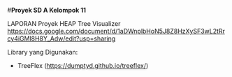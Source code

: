 #**Proyek SD A Kelompok 11**


LAPORAN Proyek HEAP Tree Visualizer 
https://docs.google.com/document/d/1aDWnplbHoN5J8Z8HzXySF3wL2tRrcy4iGMl8H8Y_Adw/edit?usp=sharing

Library yang Digunakan:
- TreeFlex (https://dumptyd.github.io/treeflex/)
